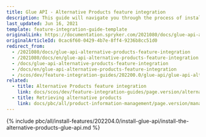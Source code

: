 ```yaml
---
title: Glue API - Alternative Products feature integration
description: This guide will navigate you through the process of installing and configuring the Alternative Products API feature in the Spryker OS.
last_updated: Jun 16, 2021
template: feature-integration-guide-template
originalLink: https://documentation.spryker.com/2021080/docs/glue-api-alternative-products-feature-integration
originalArticleId: 0cac6f60-0429-4b7e-8ff4-9236b8cc51d0
redirect_from:
  - /2021080/docs/glue-api-alternative-products-feature-integration
  - /2021080/docs/en/glue-api-alternative-products-feature-integration
  - /docs/glue-api-alternative-products-feature-integration
  - /docs/en/glue-api-alternative-products-feature-integration
  - /scos/dev/feature-integration-guides/202200.0/glue-api/glue-api-alternative-products-feature-integration.html
related:
  - title: Alternative Products feature integration
    link: docs/scos/dev/feature-integration-guides/page.version/alternative-products-feature-integration.html
  - title: Retrieving alternative products
    link: docs/pbc/all/product-information-management/page.version/manage-using-glue-api/glue-api-retrieve-alternative-products.html
---
```


{% include pbc/all/install-features/202204.0/install-glue-api/install-the-alternative-products-glue-api.md %} <!-- To edit, see /_includes/pbc/all/install-features/202204.0/install-glue-api/install-the-alternative-products-glue-api.md -->
